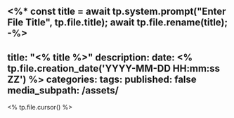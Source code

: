 <%*
const title = await tp.system.prompt("Enter File Title", tp.file.title);
await tp.file.rename(title);
-%>
---
title: "<% title %>"
description:
date: <% tp.file.creation_date('YYYY-MM-DD HH:mm:ss ZZ') %>
categories:
tags:
published: false
media_subpath: /assets/
---

<% tp.file.cursor() %>
